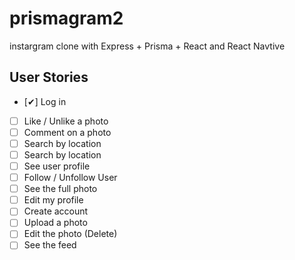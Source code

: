 # prismagram2

instargram clone with Express + Prisma + React and React Navtive

## User Stories

- [✔] Log in
- [ ] Like / Unlike a photo
- [ ] Comment on a photo
- [ ] Search by location
- [ ] Search by location
- [ ] See user profile
- [ ] Follow / Unfollow User
- [ ] See the full photo
- [ ] Edit my profile
- [ ] Create account
- [ ] Upload a photo
- [ ] Edit the photo (Delete)
- [ ] See the feed

